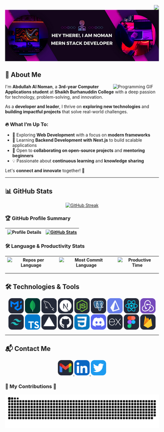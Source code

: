 <img align="right" src="https://visitor-badge.laobi.icu/badge?page_id=MIRNOMAN.MIRNOMAN" />

<div align="center">
  <img width="1000px" src="/Hey There!, I am Noman.png" alt="Hey There! I am Noman" />
</div>

## 🚀 About Me  

<img align="right" width="150" src="./picture/programmer.gif" alt="Programming GIF" />

I'm **Abdullah Al Noman**, a **3rd-year Computer Applications student** at **Shaikh Burhanuddin College** with a deep passion for technology, problem-solving, and innovation.  

As a **developer and leader**, I thrive on **exploring new technologies** and **building impactful projects** that solve real-world challenges.  

### 🔥 What I’m Up To:
- 🚀 Exploring **Web Development** with a focus on **modern frameworks**  
- 🌱 Learning **Backend Development with Next.js** to build scalable applications  
- 🤝 Open to **collaborating on open-source projects** and **mentoring beginners**  
- 💡 Passionate about **continuous learning** and **knowledge sharing**  

Let's **connect and innovate** together! 🚀  


---

## 📊 GitHub Stats  

<div align="center">

[![GitHub Streak](https://streak-stats.demolab.com?user=MIRNOMAN&theme=windows-dark&card_width=700)](https://git.io/streak-stats)

</div>


### 🏆 GitHub Profile Summary

<div align="center">

| ![Profile Details](http://github-profile-summary-cards.vercel.app/api/cards/profile-details?username=MIRNOMAN&theme=vue&card_width=500) | [![GitHub Stats](https://github-readme-stats.vercel.app/api?username=MIRNOMAN)](https://github.com/anuraghazra/github-readme-stats) |
|:--:|:--:|

</div>

### 🛠️ Language & Productivity Stats

| ![Repos per Language](http://github-profile-summary-cards.vercel.app/api/cards/repos-per-language?username=MIRNOMAN&theme=vue) | ![Most Commit Language](http://github-profile-summary-cards.vercel.app/api/cards/most-commit-language?username=MIRNOMAN&theme=vue) | ![Productive Time](http://github-profile-summary-cards.vercel.app/api/cards/productive-time?username=MIRNOMAN&theme=vue&utcOffset=8) |
|:--:|:--:|:--:|



---

## 🛠️ Technologies & Tools  

<div align="center">
  <img src="MaterialUI-Dark.svg" alt="Material UI" width="50" height="50"/>
  <img src="MongoDB.svg" alt="MongoDB" width="50" height="50"/>
  <img src="MySQL-Dark.svg" alt="MySQL" width="50" height="50"/>
  <img src="NextJS-Dark.svg" alt="Next.js" width="50" height="50"/>
  <img src="NodeJS-Dark.svg" alt="Node.js" width="50" height="50"/>
  <img src="PostgreSQL-Dark.svg" alt="PostgreSQL" width="50" height="50"/>
  <img src="Prisma.svg" alt="Prisma" width="50" height="50"/>
  <img src="React-Dark.svg" alt="React" width="50" height="50"/>
  <img src="Redux.svg" alt="Redux" width="50" height="50"/>
  <img src="TailwindCSS-Dark.svg" alt="Tailwind CSS" width="50" height="50"/>
  <img src="TypeScript.svg" alt="TypeScript" width="50" height="50"/>
  <img src="Vercel-Dark.svg" alt="Vercel" width="50" height="50"/>
  <img src="Github-Dark.svg" alt="GitHub" width="50" height="50"/>
  <img src="CSS.svg" alt="CSS" width="50" height="50"/>
  <img src="Discord.svg" alt="Discord" width="50" height="50"/>
  <img src="ExpressJS-Dark.svg" alt="Express.js" width="50" height="50"/>
  <img src="Figma-Dark.svg" alt="Figma" width="50" height="50"/>
  <img src="Firebase-Dark.svg" alt="Firebase" width="50" height="50"/>
</div>

---

## 📬 Contact Me  

<div align="center">
  <a href="mailto:abdullahalnoman1509@gmail.com">
    <img src="Gmail-Dark.svg" alt="Gmail" width="50" height="50"/>
  </a>
  <a href="https://www.linkedin.com/in/abdullah-al-noman-b154692a3" target="_blank">
    <img src="LinkedIn.svg" alt="LinkedIn" width="50" height="50"/>
  </a>
  <a href="https://x.com/mirnoman27139" target="_blank">
    <img src="Twitter.svg" alt="Twitter" width="50" height="50"/>
  </a>
</div>

### 🐍 My Contributions 🐍
<div align="center">
  <img alt="GitHub Contribution Grid Snake Animation" src="https://raw.githubusercontent.com/MIRNOMAN/MIRNOMAN/output/github-contribution-grid-snake.svg">
  <br><br>
</div>


